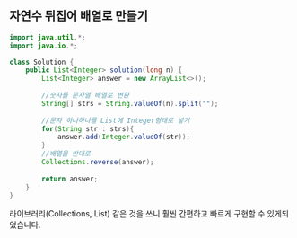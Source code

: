 ## 자연수 뒤집어 배열로 만들기

```java
import java.util.*;
import java.io.*;

class Solution {
    public List<Integer> solution(long n) {
        List<Integer> answer = new ArrayList<>();
        
        //숫자를 문자열 배열로 변환
        String[] strs = String.valueOf(n).split("");
        
        //문자 하나하나를 List에 Integer형태로 넣기
        for(String str : strs){
            answer.add(Integer.valueOf(str));
        }
        //배열을 반대로
        Collections.reverse(answer);
        
        return answer;
    }
}
```

라이브러리(Collections, List) 같은 것을 쓰니 훨씬 간편하고  빠르게 구현할 수 있게되었습니다.